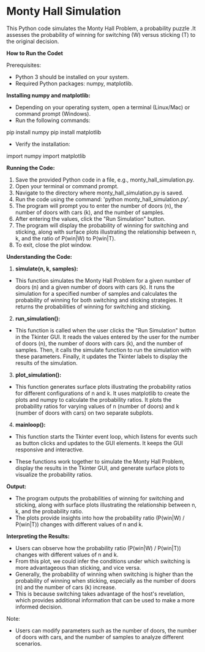 # Monty Hall Simulation

This Python code simulates the Monty Hall Problem, a probability puzzle .It assesses the probability of winning for switching (W) versus sticking (T) to the original decision.

__How to Run the Codet__

Prerequisites:

- Python 3 should be installed on your system.
- Required Python packages: numpy, matplotlib.

__Installing numpy and matplotlib:__

- Depending on your operating system, open a terminal (Linux/Mac) or command prompt (Windows).
- Run the following commands:

pip install numpy
pip install matplotlib

- Verify the installation:

import numpy
import matplotlib

__Running the Code:__

1. Save the provided Python code in a file, e.g., monty_hall_simulation.py.
2. Open your terminal or command prompt.
3. Navigate to the directory where monty_hall_simulation.py is saved.
4. Run the code using the command: 'python monty_hall_simulation.py'.
5. The program will prompt you to enter the number of doors (n), the number of doors with cars (k), and the number of samples.
6. After entering the values, click the "Run Simulation" button.
7. The program will display the probability of winning for switching and sticking, along with surface plots illustrating the relationship between n, k, and the ratio of P(win|W) to P(win|T).
8. To exit, close the plot window.

__Understanding the Code:__

1. __simulate(n, k, samples):__

- This function simulates the Monty Hall Problem for a given number of doors (n) and a given number of doors with cars (k). It runs the simulation for a specified number of samples and calculates the probability of winning for both switching and sticking strategies. It returns the probabilities of winning for switching and sticking.

2. __run_simulation():__

- This function is called when the user clicks the "Run Simulation" button in the Tkinter GUI. It reads the values entered by the user for the number of doors (n), the number of doors with cars (k), and the number of samples. Then, it calls the simulate function to run the simulation with these parameters. Finally, it updates the Tkinter labels to display the results of the simulation.

3. __plot_simulation():__

- This function generates surface plots illustrating the probability ratios for different configurations of n and k. It uses matplotlib to create the plots and numpy to calculate the probability ratios. It plots the probability ratios for varying values of n (number of doors) and k (number of doors with cars) on two separate subplots.

4. __mainloop():__

- This function starts the Tkinter event loop, which listens for events such as button clicks and updates to the GUI elements. It keeps the GUI responsive and interactive.
  
- These functions work together to simulate the Monty Hall Problem, display the results in the Tkinter GUI, and generate surface plots to visualize the probability ratios.

__Output:__

- The program outputs the probabilities of winning for switching and sticking, along with surface plots illustrating the relationship between n, k, and the probability ratio.
- The plots provide insights into how the probability ratio (P(win|W) / P(win|T)) changes with different values of n and k.

__Interpreting the Results:__

- Users can observe how the probability ratio (P(win|W) / P(win|T)) changes with different values of n and k.
- From this plot, we could infer the conditions under which switching is more advantageous than sticking, and vice versa.
- Generally, the probability of winning when switching is higher than the probability of winning when sticking, especially as the number of doors (n) and the number of cars (k) increase.
- This is because switching takes advantage of the host's revelation, which provides additional information that can be used to make a more informed decision. 

Note:
- Users can modify parameters such as the number of doors, the number of doors with cars, and the number of samples to analyze different scenarios.

